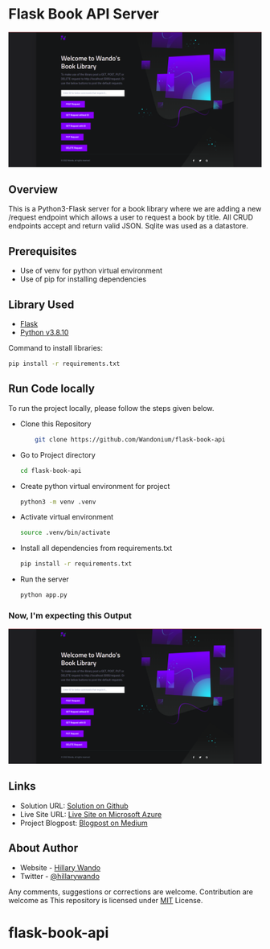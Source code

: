 
# Flask Book API Server

![Landing Page Screenshot](./give-directly.png?raw=true "Landing Page")

## Overview

This is a Python3-Flask server for a book library where we are adding a new ​/request endpoint which allows a user to request a book by title. All CRUD endpoints accept and return valid JSON. Sqlite was used as a datastore.

## Prerequisites

- Use of venv for python virtual environment
- Use of pip for installing dependencies

## Library Used

- [Flask](https://flask.palletsprojects.com/en/2.1.x/)
- [Python v3.8.10](https://www.python.org/downloads/release/python-3810/)

Command to install libraries:

```bash
pip install -r requirements.txt
```

## Run Code locally

To run the project locally, please follow the steps given below.

- Clone this Repository

  ```bash
      git clone https://github.com/Wandonium/flask-book-api
  ```

- Go to Project directory

  ```bash
  cd flask-book-api
  ```

- Create python virtual environment for project

  ```bash
  python3 -m venv .venv
  ```

- Activate virtual environment

  ```bash
  source .venv/bin/activate
  ```
- Install all dependencies from requirements.txt

  ```bash
  pip install -r requirements.txt
  ```

- Run the server
  ```bash
  python app.py
  ```

### Now, I'm expecting this Output

![Landing Page Screenshot](./give-directly.png?raw=true "Landing Page")

## Links

- Solution URL: [Solution on Github](https://github.com/Wandonium/flask-book-api)
- Live Site URL: [Live Site on Microsoft Azure](https://www.flask-book-api.m.hillarywando.com/)
- Project Blogpost: [Blogpost on Medium](https://medium.com/@hillarywando/how-to-create-a-basic-crud-api-using-python-flask-cd68ef5fd7e3)
  
## About Author

- Website - [Hillary Wando](http://hillarywando.com/)
- Twitter - [@hillarywando](https://www.twitter.com/hillarywando)


<!-- It is mandatory to add this.-->

Any comments, suggestions or corrections are welcome. Contribution are welcome as This repository is licensed under [MIT](https://opensource.org/licenses/MIT) License.

# flask-book-api
